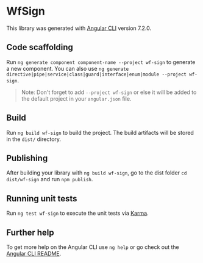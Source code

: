 # WfSign

This library was generated with [Angular CLI](https://github.com/angular/angular-cli) version 7.2.0.

## Code scaffolding

Run `ng generate component component-name --project wf-sign` to generate a new component. You can also use `ng generate directive|pipe|service|class|guard|interface|enum|module --project wf-sign`.
> Note: Don't forget to add `--project wf-sign` or else it will be added to the default project in your `angular.json` file. 

## Build

Run `ng build wf-sign` to build the project. The build artifacts will be stored in the `dist/` directory.

## Publishing

After building your library with `ng build wf-sign`, go to the dist folder `cd dist/wf-sign` and run `npm publish`.

## Running unit tests

Run `ng test wf-sign` to execute the unit tests via [Karma](https://karma-runner.github.io).

## Further help

To get more help on the Angular CLI use `ng help` or go check out the [Angular CLI README](https://github.com/angular/angular-cli/blob/master/README.md).
